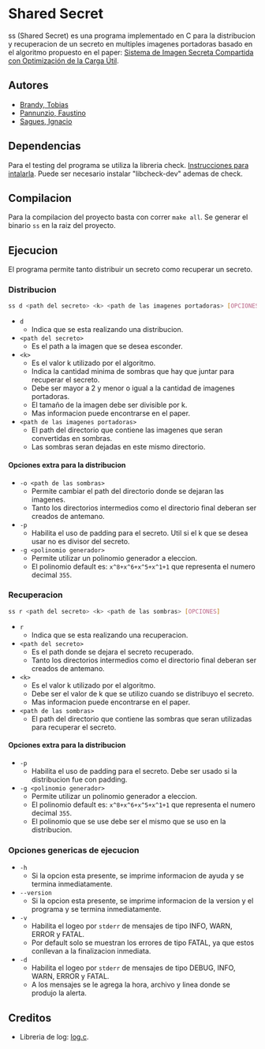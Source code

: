# Shared Secret

ss (Shared Secret) es una programa implementado en C para la distribucion y recuperacion de un secreto en multiples imagenes portadoras basado en el algoritmo propuesto en el paper: [Sistema de Imagen Secreta Compartida con Optimización de la Carga Útil](https://scielo.conicyt.cl/pdf/infotec/v25n4/art21.pdf).

## Autores

- [Brandy, Tobias](https://github.com/tobiasbrandy)
- [Pannunzio, Faustino](https://github.com/Fpannunzio)
- [Sagues, Ignacio](https://github.com/isagues)

## Dependencias

Para el testing del programa se utiliza la libreria check. [Instrucciones para intalarla](https://libcheck.github.io/check/web/install.html). Puede ser necesario instalar "libcheck-dev" ademas de check.

## Compilacion

Para la compilacion del proyecto basta con correr `make all`. Se generar el binario `ss` en la raiz del proyecto.

## Ejecucion

El programa permite tanto distribuir un secreto como recuperar un secreto.

### Distribucion

```sh
ss d <path del secreto> <k> <path de las imagenes portadoras> [OPCIONES]
```

- `d` 
  - Indica que se esta realizando una distribucion.
- `<path del secreto>`
  - Es el path a la imagen que se desea esconder.
- `<k>`
  - Es el valor k utilizado por el algoritmo.
  - Indica la cantidad minima de sombras que hay que juntar para recuperar el secreto.
  - Debe ser mayor a 2 y menor o igual a la cantidad de imagenes portadoras.
  - El tamaño de la imagen debe ser divisible por k.
  - Mas informacion puede encontrarse en el paper.
- `<path de las imagenes portadoras>`
  - El path del directorio que contiene las imagenes que seran convertidas en sombras.
  - Las sombras seran dejadas en este mismo directorio.

#### Opciones extra para la distribucion

- `-o <path de las sombras>`
  - Permite cambiar el path del directorio donde se dejaran las imagenes.
  - Tanto los directorios intermedios como el directorio final deberan ser creados de antemano.
- `-p`
  - Habilita el uso de padding para el secreto. Util si el k que se desea usar no es divisor del secreto.
- `-g <polinomio generador>`
  - Permite utilizar un polinomio generador a eleccion.
  - El polinomio default es: `x^8+x^6+x^5+x^1+1` que representa el numero decimal `355`.

### Recuperacion

```sh
ss r <path del secreto> <k> <path de las sombras> [OPCIONES]
```

- `r` 
  - Indica que se esta realizando una recuperacion.
- `<path del secreto>`
  - Es el path donde se dejara el secreto recuperado.
  - Tanto los directorios intermedios como el directorio final deberan ser creados de antemano.
- `<k>`
  - Es el valor k utilizado por el algoritmo.
  - Debe ser el valor de k que se utilizo cuando se distribuyo el secreto.
  - Mas informacion puede encontrarse en el paper.
- `<path de las sombras>`
  - El path del directorio que contiene las sombras que seran utilizadas para recuperar el secreto.

#### Opciones extra para la distribucion

- `-p`
  - Habilita el uso de padding para el secreto. Debe ser usado si la distribucion fue con padding.
- `-g <polinomio generador>`
  - Permite utilizar un polinomio generador a eleccion.
  - El polinomio default es: `x^8+x^6+x^5+x^1+1` que representa el numero decimal `355`.
  - El polinomio que se use debe ser el mismo que se uso en la distribucion.

### Opciones genericas de ejecucion

- `-h`
  - Si la opcion esta presente, se imprime informacion de ayuda y se termina inmediatamente.
- `--version`
  - Si la opcion esta presente, se imprime informacion de la version y el programa y se termina inmediatamente.
- `-v`
  - Habilita el logeo por `stderr` de mensajes de tipo INFO, WARN, ERROR y FATAL.
  - Por default solo se muestran los errores de tipo FATAL, ya que estos conllevan a la finalizacion inmediata.
- `-d`
  - Habilita el logeo por `stderr` de mensajes de tipo DEBUG, INFO, WARN, ERROR y FATAL.
  - A los mensajes se le agrega la hora, archivo y linea donde se produjo la alerta.

## Creditos

- Libreria de log: [log.c](https://github.com/rxi/log.c).

